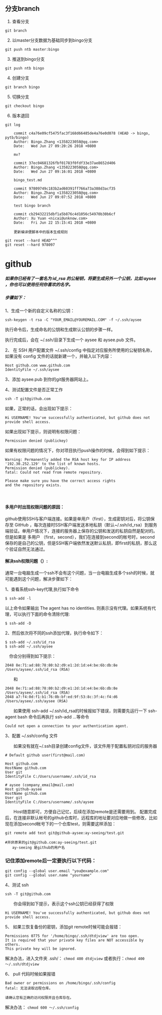 
## 分支branch

1. 查看分支
```
git branch
```

2. 以master分支数据为基础同步到bingo分支
```
git push ntb master:bingo
```

3. 推送到bingo分支
```
git push ntb bingo
```

4. 创建分支
```
git branch bingo
```

5. 切换分支
```
git checkout bingo

```

6. 版本退回
```
git log

    commit c4a76e09cf5475fac3f168d66485de4a76e0d078 (HEAD -> bingo, pytb/bingo)
    Author: Bingo.Zhang <1358223058@qq.com>
    Date:   Wed Jun 27 09:20:26 2018 +0800

    mv?

    commit 37ec04681326fbf01783f0fdf33e37ae8652d406
    Author: Bingo.Zhang <1358223058@qq.com>
    Date:   Wed Jun 27 09:16:01 2018 +0800

    bingo_test.md

    commit 97809749c183b2ad60391ff766a73a388d3acf35
    Author: Bingo.Zhang <1358223058@qq.com>
    Date:   Wed Jun 27 09:07:52 2018 +0800

    test bingo branch

    commit cb29432215dbf1a5b876c4d1056c54970b30b6cf
    Author: Xu Yuan <nicai@unknow.com>
    Date:   Fri Jun 22 15:15:41 2018 +0800

    更新编译便脚本中的版本生成规则

git reset --hard HEAD^^^
git reset --hard 978097
```


# github
##### 如果你已经有了一套名为 id_rsa 的公秘钥，将要生成另外一个公钥，比如 aysee ，你也可以使用任何你喜欢的名字。
##### 步骤如下：
1、生成一个新的自定义名称的公钥：

 `ssh-keygen -t rsa -C "YOUR_EMAIL@YOUREMAIL.COM" -f ~/.ssh/aysee`

 执行命令后，生成命名的公钥和生成默认公钥的步骤一样。

 执行完成后，会在 ~/.ssh/目录下生成一个 aysee 和 aysee.pub 文件。

2、 在 SSH 用户配置文件 ~/.ssh/config 中指定对应服务所使用的公秘钥名称，如果没有 config 文件的话就新建一个，并输入以下内容：

```
Host github.com www.github.com
IdentityFile ~/.ssh/aysee
```
3、添加 aysee.pub 到你的git服务器网站上。








4、测试配置文件是否正常工作

`ssh -T git@github.com`

 如果，正常的话，会出现如下提示：

```
Hi USERNAME! You've successfully authenticated, but github does not provide shell access.
```
 如果出现如下提示，则说明有权限问题：

`Permission denied (publickey)`

如果有权限问题的情况下，你对项目执行push操作的时候，会得到如下提示：

```
Warning: Permanently added the RSA host key for IP address '192.30.252.129' to the list of known hosts.
Permission denied (publickey).
fatal: Could not read from remote repository.
 
Please make sure you have the correct access rights
and the repository exists.
```
　　

#### 多用户时出现权限问题的原因：

github使用SSH与客户端连接。如果是单用户（first），生成密钥对后，将公钥保存至 GitHub ，每次连接时SSH客户端发送本地私钥（默认~/.ssh/id_rsa）到服务端验证。单用户情况下，连接的服务器上保存的公钥和发送的私钥自然是配对的。但是如果是 多用户 （first，second），我们在连接到second的帐号时，second保存的是自己的公钥，但是SSH客户端依然发送默认私钥，即first的私钥，那么这个验证自然无法通过。

 

#### 解决ssh权限问题（）:
通常一台电脑生成一个ssh不会有这个问题，当一台电脑生成多个ssh的时候，就可能遇到这个问题，解决步骤如下：

1、查看系统ssh-key代理,执行如下命令

`$ ssh-add -l`

以上命令如果输出  The agent has no identities. 则表示没有代理。如果系统有代理，可以执行下面的命令清除代理:

`$ ssh-add -D`

2、然后依次将不同的ssh添加代理，执行命令如下：

```
$ ssh-add ~/.ssh/id_rsa
$ ssh-add ~/.ssh/aysee
```
　你会分别得到如下提示：

`2048 8e:71:ad:88:78:80:b2:d9:e1:2d:1d:e4:be:6b:db:8e /Users/aysee/.ssh/id_rsa (RSA)`

　　和

```
2048 8e:71:ad:88:78:80:b2:d9:e1:2d:1d:e4:be:6b:db:8e /Users/aysee/.ssh/id_rsa (RSA)
2048 a7:f4:0d:f1:b1:76:0b:bf:ed:9f:53:8c:3f:4c:f4:d6 /Users/aysee/.ssh/aysee (RSA)
```

　　如果使用 ssh-add ~/.ssh/id_rsa的时候报如下错误，则需要先运行一下 ssh-agent bash 命令后再执行 ssh-add ...等命令

`Could not open a connection to your authentication agent.`


3、配置 ~/.ssh/config 文件

　　如果没有就在~/.ssh目录创建config文件，该文件用于配置私钥对应的服务器

```
# Default github user(first@mail.com)
 
Host github.com
HostName github.com
User git
IdentityFile C:/Users/username/.ssh/id_rsa
 
# aysee (company_email@mail.com)
Host github-aysee
HostName github.com
User git
IdentityFile C:/Users/username/.ssh/aysee
```

　　Host随意即可，方便自己记忆，后续在添加remote是还需要用到。 配置完成后，在连接非默认帐号的github仓库时，远程库的地址要对应地做一些修改，比如现在添加second帐号下的一个仓库test，则需要这样添加：

```
git remote add test git@github-aysee:ay-seeing/test.git

#并非原来的git@github.com:ay-seeing/test.git
　　ay-seeing 是github的用户名
```

### 记住添加remote后一定要执行以下代码：
```
git config --global user.email "you@example.com"
git config --global user.name "yourname"
```


4、测试 ssh

`ssh -T git@github.com`

　　你会得到如下提示，表示这个ssh公钥已经获得了权限

`Hi USERNAME! You've successfully authenticated, but github does not provide shell access.`

5、 如果三恢复备份的密钥，添加git remote时候可能会报错：

```
Permissions 0775 for '/home/bingo/.ssh/dtdjview' are too open.
It is required that your private key files are NOT accessible by others.
This private key will be ignored.
```

解决办法，进入文件夹 .ssh/：
`chmod 400 dtdjview`
或者执行：`chmod 400 ～/.ssh/dtdjview`

6、 pull 代码时候如果报错

```
Bad owner or permissions on /home/bingo/.ssh/config
fatal: 无法读取远程仓库。

请确认您有正确的访问权限并且仓库存在。
```
解决办法：
`chmod 600 ～/.ssh/config`

